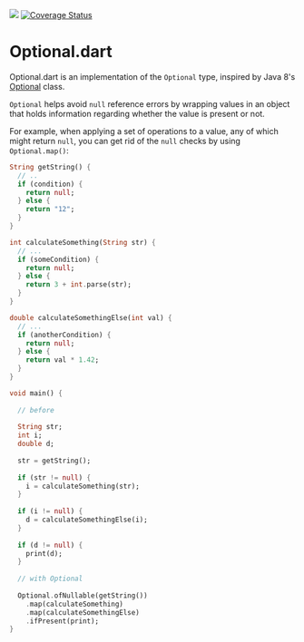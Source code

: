 ![](https://github.com/tonio-ramirez/optional.dart/workflows/tests/badge.svg?branch=master)
[![Coverage Status](https://coveralls.io/repos/github/tonio-ramirez/optional.dart/badge.svg?branch=master)](https://coveralls.io/github/tonio-ramirez/optional.dart?branch=master)

Optional.dart
=============

Optional.dart is an implementation of the `Optional` type, inspired by Java 8's [Optional][javaOptional] class.

`Optional` helps avoid `null` reference errors by wrapping values in an object that holds information
regarding whether the value is present or not.

For example, when applying a set of operations to a value, any of which might return `null`,
you can get rid of the `null` checks by using `Optional.map()`:

```dart
String getString() {
  // ..
  if (condition) {
    return null;
  } else {
    return "12";
  }
}

int calculateSomething(String str) {
  // ...
  if (someCondition) {
    return null;
  } else {
    return 3 + int.parse(str);
  }
} 

double calculateSomethingElse(int val) {
  // ...
  if (anotherCondition) {
    return null;
  } else {
    return val * 1.42;
  }
}

void main() {
  
  // before
  
  String str;
  int i;
  double d;
  
  str = getString();
  
  if (str != null) {
    i = calculateSomething(str);
  }
  
  if (i != null) {
    d = calculateSomethingElse(i);
  }
  
  if (d != null) {
    print(d);
  }
  
  // with Optional
  
  Optional.ofNullable(getString())
    .map(calculateSomething)
    .map(calculateSomethingElse)
    .ifPresent(print);
}
```

[javaOptional]: http://docs.oracle.com/javase/8/docs/api/java/util/Optional.html
